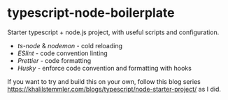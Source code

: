 # typescript-node-boilerplate
Starter typescript + node.js project, with useful scripts and configuration.

* *ts-node* & *nodemon* - cold reloading
* *ESlint* - code convention linting
* *Prettier* - code formatting
* *Husky* - enforce code convention and formatting with hooks

If you want to try and build this on your own, follow this blog series https://khalilstemmler.com/blogs/typescript/node-starter-project/ as I did.
